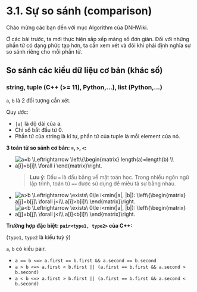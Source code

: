# 3.1. Sự so sánh (comparison)

Chào mừng các bạn đến với mục Algorithm của DNHWiki.

Ở các bài trước, ta mới thực hiện sắp xếp mảng số đơn giản. Đối với những phần tử có dạng phức tạp hơn, ta cần xem xét và đôi khi phải định nghĩa sự so sánh riêng cho mỗi phần tử.

## So sánh các kiểu dữ liệu cơ bản (khác số)

### string, tuple (C++ (>= 11), Python,...), list (Python,...)

`a`, `b` là 2 đối tượng cần xét.

Quy ước:

- `|a|` là độ dài của a.
- Chỉ số bắt đầu từ 0.
- Phần tử của string là kí tự, phần tử của tuple là mỗi element của nó.

**3 toán tử so sánh cơ bản: `=`, `>`, `<`:**

- <img src="https://latex.codecogs.com/gif.latex?a=b&space;\Leftrightarrow&space;\left\{\begin{matrix}&space;length(a)=length(b)&space;\\&space;a[i]=b[i]\&space;\forall&space;i&space;\end{matrix}\right." title="a=b \Leftrightarrow \left\{\begin{matrix} length(a)=length(b) \\ a[i]=b[i]\ \forall i \end{matrix}\right." />

    > **Lưu ý**: Dấu `=` là dấu bằng về mặt toán học. Trong nhiều ngôn ngữ lập trình, toán tử `==` được sử dụng để miêu tả sự bằng nhau.

- <img src="https://latex.codecogs.com/gif.latex?a>b&space;\Leftrightarrow&space;\exists\&space;0\le&space;i<min(|a|,&space;|b|):&space;\left\{\begin{matrix}&space;a[j]=b[j]\&space;\forall&space;j<i\\&space;a[i]>b[i]\\&space;\end{matrix}\right." title="a>b \Leftrightarrow \exists\ 0\le i<min(|a|, |b|): \left\{\begin{matrix} a[j]=b[j]\ \forall j<i\\ a[i]>b[i]\\ \end{matrix}\right." style="vertical-align:middle;"/>

- <img src="https://latex.codecogs.com/gif.latex?a<b&space;\Leftrightarrow&space;\exists\&space;0\le&space;i<min(|a|,&space;|b|):&space;\left\{\begin{matrix}&space;a[j]=b[j]\&space;\forall&space;j<i\\&space;a[i]<b[i]\\&space;\end{matrix}\right." title="a<b \Leftrightarrow \exists\ 0\le i<min(|a|, |b|): \left\{\begin{matrix} a[j]=b[j]\ \forall j<i\\ a[i]<b[i]\\ \end{matrix}\right."/>

**Trường hợp đặc biệt: `pair<type1, type2>` của C++:**

(`type1`, `type2` là kiểu tuỳ ý)

`a`, `b` có kiểu pair.

- `a == b <=> a.first == b.first && a.second == b.second` 
- `a > b <=> a.first < b.first || (a.first == b.first && a.second > b.second)`
- `a < b <=> a.first > b.first || (a.first == b.first && a.second < b.second)`
